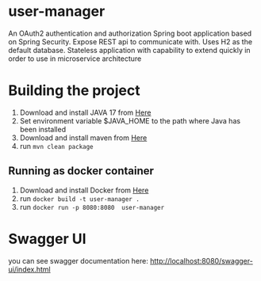 # user-manager
An OAuth2 authentication and authorization Spring boot application based on Spring Security.
Expose REST api to communicate with. Uses H2 as the default database.
Stateless application with capability to extend quickly in order to use in microservice architecture  

# Building the project
1. Download and install JAVA 17 from [Here](https://www.azul.com/downloads/?version=java-17-lts&package=jdk)
2. Set environment variable $JAVA_HOME to the path where Java has been installed
3. Download and install maven from [Here](https://maven.apache.org/download.cgi)
4. run `mvn clean package`
## Running as docker container
1. Download and install Docker from [Here](https://www.docker.com/products/docker-desktop/)
2. run `docker build -t user-manager .`
3. run `docker run -p 8080:8080  user-manager`

# Swagger UI
you can see swagger documentation here:
[http://localhost:8080/swagger-ui/index.html](http://localhost:8080/swagger-ui/index.html)